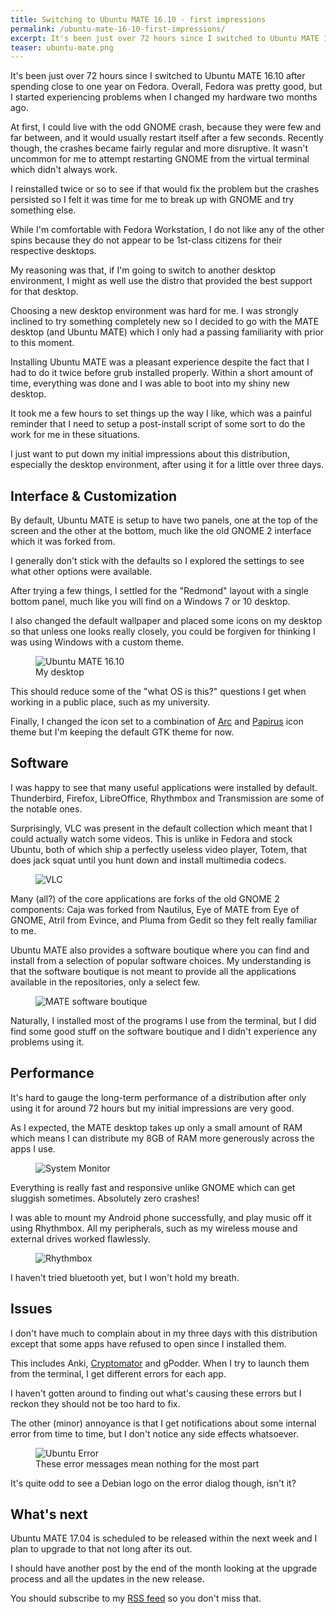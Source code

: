 ```yaml
---
title: Switching to Ubuntu MATE 16.10 - first impressions
permalink: /ubuntu-mate-16-10-first-impressions/
excerpt: It's been just over 72 hours since I switched to Ubuntu MATE 16.10 from Fedora and I have to say it's been a pleasant experience thus far
teaser: ubuntu-mate.png
---
```


It's been just over 72 hours since I switched to Ubuntu MATE 16.10 after spending close to one year on Fedora. Overall, Fedora was pretty good, but I started experiencing problems when I changed my hardware two months ago.

At first, I could live with the odd GNOME crash, because they were few and far between, and it would usually restart itself after a few seconds. Recently though, the crashes became fairly regular and more disruptive. It wasn't uncommon for me to attempt restarting GNOME from the virtual terminal which didn't always work.

I reinstalled twice or so to see if that would fix the problem but the crashes persisted so I felt it was time for me to break up with GNOME and try something else.

While I'm comfortable with Fedora Workstation, I do not like any of the other spins because they do not appear to be 1st-class citizens for their respective desktops. 

My reasoning was that, if I'm going to switch to another desktop environment, I might as well use the distro that provided the best support for that desktop.

Choosing a new desktop environment was hard for me. I was strongly inclined to try something completely new so I decided to go with the MATE desktop (and Ubuntu MATE) which I only had a passing familiarity with prior to this moment.

Installing Ubuntu MATE was a pleasant experience despite the fact that I had to do it twice before grub installed properly. Within a short amount of time, everything was done and I was able to boot into my shiny new desktop.

It took me a few hours to set things up the way I like, which was a painful reminder that I need to setup a post-install script of some sort to do the work for me in these situations.

I just want to put down my initial impressions about this distribution, especially the desktop environment, after using it for a little over three days.

## Interface & Customization

By default, Ubuntu MATE is setup to have two panels, one at the top of the screen and the other at the bottom, much like the old GNOME 2 interface which it was forked from.

I generally don't stick with the defaults so I explored the settings to see what other options were available. 

After trying a few things, I settled for the "Redmond" layout with a single bottom panel, much like you will find on a Windows 7 or 10 desktop.

I also changed the default wallpaper and placed some icons on my desktop so that unless one looks really closely, you could be forgiven for thinking I was using Windows with a custom theme.

<figure>
	<img src="/assets/images/ubuntu-mate-16-10/mydesktop.jpg" alt="Ubuntu MATE 16.10">
	<figcaption>My desktop</figcaption>
</figure>

This should reduce some of the "what OS is this?" questions I get when working in a public place, such as my university.

Finally, I changed the icon set to a combination of [Arc](https://github.com/horst3180/arc-icon-theme) and [Papirus](https://github.com/PapirusDevelopmentTeam/papirus-icon-theme) icon theme but I'm keeping the default GTK theme for now.

## Software

I was happy to see that many useful applications were installed by default. Thunderbird, Firefox, LibreOffice, Rhythmbox and Transmission are some of the notable ones.

Surprisingly, VLC was present in the default collection which meant that I could actually watch some videos. This is unlike in Fedora and stock Ubuntu, both of which ship a perfectly useless video player, Totem, that does jack squat until you hunt down and install multimedia codecs.

<figure>
	<img src="/assets/images/ubuntu-mate-16-10/vlc.jpg" alt="VLC">
</figure>

Many (all?) of the core applications are forks of the old GNOME 2 components: Caja was forked from Nautilus, Eye of MATE from Eye of GNOME, Atril from Evince, and Pluma from Gedit so they felt really familiar to me.

Ubuntu MATE also provides a software boutique where you can find and install from a selection of popular software choices. My understanding is that the software boutique is not meant to provide all the applications available in the repositories, only a select few.

<figure>
	<img src="/assets/images/ubuntu-mate-16-10/software-boutique.png" alt="MATE software boutique">
</figure>


Naturally, I installed most of the programs I use from the terminal, but I did find some good stuff on the software boutique and I didn't experience any problems using it.

## Performance

It's hard to gauge the long-term performance of a distribution after only using it for around 72 hours but my initial impressions are very good.

As I expected, the MATE desktop takes up only a small amount of RAM which means I can distribute my 8GB of RAM more generously across the apps I use.

<figure>
	<img src="/assets/images/ubuntu-mate-16-10/system-monitor.png" alt="System Monitor">
</figure>

Everything is really fast and responsive unlike GNOME which can get sluggish sometimes. Absolutely zero crashes!

I was able to mount my Android phone successfully, and play music off it using Rhythmbox. All my peripherals, such as my wireless mouse and external drives worked flawlessly.

<figure>
	<img src="/assets/images/ubuntu-mate-16-10/rhythmbox.png" alt="Rhythmbox">
</figure>


I haven't tried bluetooth yet, but I won't hold my breath.

## Issues 

I don't have much to complain about in my three days with this distribution except that some apps have refused to open since I installed them. 

This includes Anki, [Cryptomator](https://cryptomator.org/) and gPodder. When I try to launch them from the terminal, I get different errors for each app.

I haven't gotten around to finding out what's causing these errors but I reckon they should not be too hard to fix.

The other (minor) annoyance is that I get notifications about some internal error from time to time, but I don't notice any side effects whatsoever.

<figure>
	<img src="/assets/images/ubuntu-mate-16-10/ubuntu-error.png" alt="Ubuntu Error">
	<figcaption>These error messages mean nothing for the most part </figcaption>
</figure>

It's quite odd to see a Debian logo on the error dialog though, isn't it?

## What's next

Ubuntu MATE 17.04 is scheduled to be released within the next week and I plan to upgrade to that not long after its out. 

I should have another post by the end of the month looking at the upgrade process and all the updates in the new release.

You should subscribe to my [RSS feed](https://ayoisaiah.com/feed) so you don't miss that.